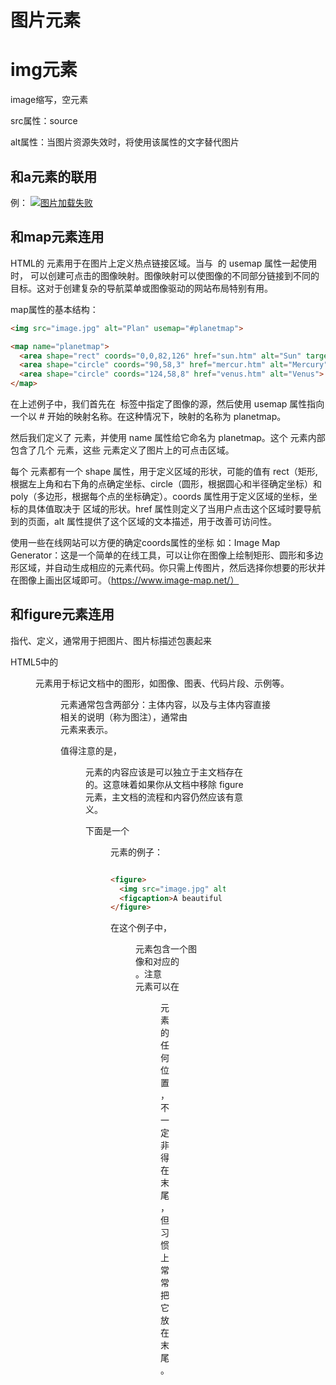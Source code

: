 # 图片元素


# img元素

image缩写，空元素

src属性：source

alt属性：当图片资源失效时，将使用该属性的文字替代图片


## 和a元素的联用

例：
<a href="https://nineplanets.org/">
        <img src="./planets-that-orbit-sun-astronomy-260nw-273111287.webp" alt="图片加载失败">
</a>

## 和map元素连用

HTML的 <map> 元素用于在图片上定义热点链接区域。当与 <img> 的 usemap 属性一起使用时，<map> 可以创建可点击的图像映射。图像映射可以使图像的不同部分链接到不同的目标。这对于创建复杂的导航菜单或图像驱动的网站布局特别有用。

map属性的基本结构：
```html
<img src="image.jpg" alt="Plan" usemap="#planetmap">

<map name="planetmap">
  <area shape="rect" coords="0,0,82,126" href="sun.htm" alt="Sun" target="_blank">
  <area shape="circle" coords="90,58,3" href="mercur.htm" alt="Mercury">
  <area shape="circle" coords="124,58,8" href="venus.htm" alt="Venus">
</map>
```
在上述例子中，我们首先在 <img> 标签中指定了图像的源，然后使用 usemap 属性指向一个以 # 开始的映射名称。在这种情况下，映射的名称为 planetmap。

然后我们定义了 <map> 元素，并使用 name 属性给它命名为 planetmap。这个 <map> 元素内部包含了几个 <area> 元素，这些 <area> 元素定义了图片上的可点击区域。

每个 <area> 元素都有一个 shape 属性，用于定义区域的形状，可能的值有 rect（矩形,根据左上角和右下角的点确定坐标、circle（圆形，根据圆心和半径确定坐标）和 poly（多边形，根据每个点的坐标确定）。coords 属性用于定义区域的坐标，坐标的具体值取决于 区域的形状。href 属性则定义了当用户点击这个区域时要导航到的页面，alt 属性提供了这个区域的文本描述，用于改善可访问性。

使用一些在线网站可以方便的确定coords属性的坐标
如：Image Map Generator：这是一个简单的在线工具，可以让你在图像上绘制矩形、圆形和多边形区域，并自动生成相应的<area>元素代码。你只需上传图片，然后选择你想要的形状并在图像上画出区域即可。（https://www.image-map.net/）


## 和figure元素连用

指代、定义，通常用于把图片、图片标描述包裹起来

HTML5中的 <figure> 元素用于标记文档中的图形，如图像、图表、代码片段、示例等。<figure> 元素通常包含两部分：主体内容，以及与主体内容直接相关的说明（称为图注），通常由 <figcaption> 元素来表示。

值得注意的是，<figure> 元素的内容应该是可以独立于主文档存在的。这意味着如果你从文档中移除 figure 元素，主文档的流程和内容仍然应该有意义。

下面是一个 <figure> 元素的例子：
```html

<figure>
  <img src="image.jpg" alt="A beautiful sunrise">
  <figcaption>A beautiful sunrise in the mountains.</figcaption>
</figure>

```
在这个例子中，<figure> 元素包含一个图像和对应的 <figcaption>。注意 <figcaption> 元素可以在 <figure> 元素的任何位置，不一定非得在末尾，但习惯上常常把它放在末尾。